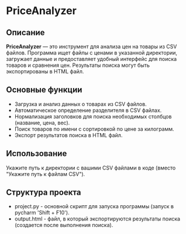 # PriceAnalyzer

## Описание
**PriceAnalyzer** — это инструмент для анализа цен на товары из CSV файлов. Программа ищет файлы с ценами в указанной директории, загружает данные и предоставляет удобный интерфейс для поиска товаров и сравнения цен. Результаты поиска могут быть экспортированы в HTML файл.

## Основные функции
- Загрузка и анализ данных о товарах из CSV файлов.
- Автоматическое определение разделителя в CSV файлах.
- Нормализация заголовков для поиска необходимых столбцов (название, цена, вес).
- Поиск товаров по имени с сортировкой по цене за килограмм.
- Экспорт результатов поиска в HTML файл.

## Использование
Укажите путь к директории с вашими CSV файлами в коде (вместо "Укажите путь к файлам CSV").

## Структура проекта
- project.py - основной скрипт для запуска программы (запуск в pycharm 'Shift + F10').
- output.html - файл, в который экспортируются результаты поиска (создается после выполнения поиска).
